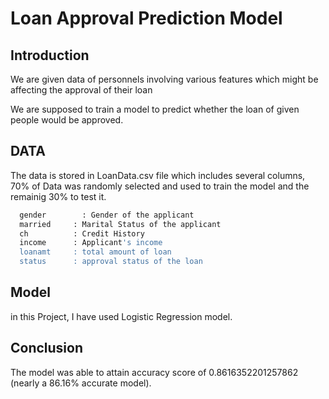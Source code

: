 
# Loan Approval Prediction Model

## Introduction
We are given data of personnels involving various features which might be affecting the approval of their loan

We are supposed to train a model to predict whether the loan of given people would be approved.

## DATA
The data is stored in LoanData.csv file which includes several columns, 70% of Data was randomly selected and used to train the model and the remainig 30% to test it.

```bash
  gender	    : Gender of the applicant
  married     : Marital Status of the applicant
  ch          : Credit History
  income      : Applicant's income
  loanamt     : total amount of loan
  status      : approval status of the loan
```

## Model
in this Project, I have used Logistic Regression model.

## Conclusion
The model was able to attain accuracy score of 0.8616352201257862 (nearly a 86.16% accurate model).

